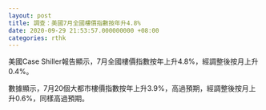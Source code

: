 ```yaml
---
layout: post
title: 調查：美國7月全國樓價指數按年升4.8%
date: 2020-09-29 21:53:57.000000000 +08:00
categories: rthk
---
```


美國Case Shiller報告顯示，7月全國樓價指數按年上升4.8%，經調整後按月上升0.4%。

數據顯示，7月20個大都市樓價指數按年上升3.9%，高過預期，經調整後按月上升0.6%，同樣高過預期。
